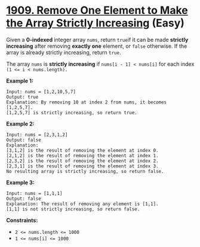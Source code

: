 # [1909. Remove One Element to Make the Array Strictly Increasing][link] (Easy)

[link]: https://leetcode.com/problems/remove-one-element-to-make-the-array-strictly-increasing/

Given a **0-indexed** integer array `nums`, return `true`if it can be made **strictly increasing**
after removing **exactly one** element, or  `false` otherwise. If the array is already strictly
increasing, return  `true`.

The array `nums` is **strictly increasing** if `nums[i - 1] < nums[i]` for each index `(1 <= i <
nums.length).`

**Example 1:**

```
Input: nums = [1,2,10,5,7]
Output: true
Explanation: By removing 10 at index 2 from nums, it becomes [1,2,5,7].
[1,2,5,7] is strictly increasing, so return true.
```

**Example 2:**

```
Input: nums = [2,3,1,2]
Output: false
Explanation:
[3,1,2] is the result of removing the element at index 0.
[2,1,2] is the result of removing the element at index 1.
[2,3,2] is the result of removing the element at index 2.
[2,3,1] is the result of removing the element at index 3.
No resulting array is strictly increasing, so return false.
```

**Example 3:**

```
Input: nums = [1,1,1]
Output: false
Explanation: The result of removing any element is [1,1].
[1,1] is not strictly increasing, so return false.
```

**Constraints:**

- `2 <= nums.length <= 1000`
- `1 <= nums[i] <= 1000`
